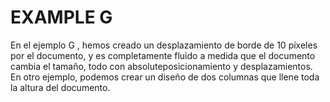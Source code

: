 # EXAMPLE G

En el ejemplo G , hemos creado un desplazamiento de borde de 10 píxeles por el documento, y es completamente fluido a medida que el documento cambia el tamaño, todo con absoluteposicionamiento y desplazamientos. En otro ejemplo, podemos crear un diseño de dos columnas que llene toda la altura del documento.